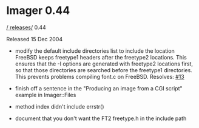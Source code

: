 # Imager 0.44

[ / ](..) [releases/](./) 0.44

Released 15 Dec 2004

- modify the default include directories list to include the location  FreeBSD keeps freetype1 headers after the freetype2 locations.  This ensures that the -I options are generated with freetype2  locations first, so that those directories are searched before  the freetype1 directories.  This prevents problems compiling  font.c on FreeBSD.  Resolves: [#13](https://github.com/tonycoz/imager/issues/13)

- finish off a sentence in the "Producing an image from a CGI script"  example in Imager::Files

- method index didn't include errstr()

- document that you don't want the FT2 freetype.h in the include path